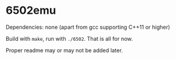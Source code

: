 # 6502emu

Dependencies: none (apart from gcc supporting C++11 or higher)

Build with ```make```, run with ```./6502```. That is all for now.

Proper readme may or may not be added later.
